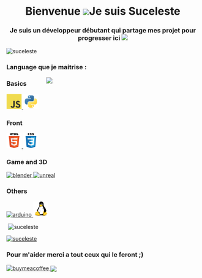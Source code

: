 <h1 align="center">Bienvenue <img width="50" src="https://media.giphy.com/media/RhMmGFlRGT1UtgGTaD/giphy.gif">Je suis Suceleste</h1>
<h3 align="center">Je suis un développeur débutant qui partage mes projet pour progresser ici <img width="50" src="https://media.giphy.com/media/WFZvB7VIXBgiz3oDXE/giphy.gif"></h3>

<p align="left"> <img src="https://komarev.com/ghpvc/?username=suceleste&label=Profile%20views&color=0e75b6&style=flat" alt="suceleste" /> </p>

<h3 align="left">Language que je maitrise :</h3>
<img align="right" width="400" src="https://media.giphy.com/media/d8d7kW0JUCUDwHpDsk/giphy.gif">
  
  <h3 align="left">Basics</h3>  
  
   <a href="https://developer.mozilla.org/en-US/docs/Web/JavaScript" target="_blank" rel="noreferrer"> <img src="https://raw.githubusercontent.com/devicons/devicon/master/icons/javascript/javascript-original.svg" alt="javascript" width="40" height="40"/> </a>
   <a href="https://www.python.org" target="_blank" rel="noreferrer"> <img src="https://raw.githubusercontent.com/devicons/devicon/master/icons/python/python-original.svg" alt="python" width="40" height="40"/> </a> 

  <h3 align="left">Front</h3>
  
   <a href="https://www.w3.org/html/" target="_blank" rel="noreferrer"> <img src="https://raw.githubusercontent.com/devicons/devicon/master/icons/html5/html5-original-wordmark.svg" alt="html5" width="40" height="40"/> </a> 
   <a href="https://www.w3schools.com/css/" target="_blank" rel="noreferrer"> <img src="https://raw.githubusercontent.com/devicons/devicon/master/icons/css3/css3-original-wordmark.svg" alt="css3" width="40" height="40"/> </a>
 
  <h3 align="left">Game and 3D</h3>
  
   <a href="https://www.blender.org/" target="_blank" rel="noreferrer"> <img src="https://download.blender.org/branding/community/blender_community_badge_white.svg" alt="blender" width="40" height="40"/> </a> 
    <a href="https://unrealengine.com/" target="_blank" rel="noreferrer"> <img src="https://raw.githubusercontent.com/kenangundogan/fontisto/036b7eca71aab1bef8e6a0518f7329f13ed62f6b/icons/svg/brand/unreal-engine.svg" alt="unreal" width="40" height="40"/> </a> 

  <h3 align="left">Others</h3>
  
   <a href="https://www.arduino.cc/" target="_blank" rel="noreferrer"> <img src="https://cdn.worldvectorlogo.com/logos/arduino-1.svg" alt="arduino" width="40" height="40"/> </a> 
  <a href="https://www.linux.org/" target="_blank" rel="noreferrer"> <img src="https://raw.githubusercontent.com/devicons/devicon/master/icons/linux/linux-original.svg" alt="linux" width="40" height="40"/> </a> 
  
  
<p>&nbsp;<img align="center" src="https://github-readme-stats.vercel.app/api?username=suceleste&show_icons=true&locale=en" alt="suceleste" /></p>
<p align="left"> <a href="https://github.com/ryo-ma/github-profile-trophy"><img src="https://github-profile-trophy.vercel.app/?username=suceleste" alt="suceleste" /></a> </p>


<h3>Pour m'aider merci a tout ceux qui le feront ;)</h3>
 <a href="https://www.buymeacoffee.com/suceleste"><img witdh="210" height="40" src="https://cdn.buymeacoffee.com/buttons/v2/default-yellow.png" alt="buymeacoffee"> 
 <img align="center" width="100" src="https://media.giphy.com/media/iJ6tLL77d1j4PgKJhe/giphy.gif"></a>
